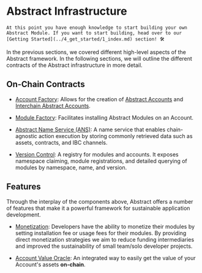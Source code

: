 # Abstract Infrastructure

```admonish info
At this point you have enough knowledge to start building your own Abstract Module. If you want to start building, head over to our [Getting Started](../4_get_started/1_index.md) section! 🛠️
```

In the previous sections, we covered different high-level aspects of the Abstract framework. In the following sections, we will outline the different contracts of the Abstract infrastructure in more detail.

## On-Chain Contracts

- [Account Factory](./3_account_factory.md): Allows for the creation of [Abstract Accounts](../3_framework/3_architecture.md) and [Interchain Abstract Accounts](../3_framework/8_ibc.md).

- [Module Factory](./5_module_factory.md): Facilitates installing Abstract Modules on an Account.

- [Abstract Name Service (ANS)](./1_ans.md): A name service that enables chain-agnostic action execution
  by storing commonly retrieved data such as assets, contracts, and IBC channels.

- [Version Control](./2_version_control.md): A registry for modules and accounts.
  It exposes namespace claiming, module registrations, and detailed querying of modules by namespace, name, and version.


## Features

Through the interplay of the components above, Abstract offers a number of features that make it a powerful framework for sustainable application development.

- [Monetization](./6_monetization.md): Developers have the ability to monetize their modules by setting
  installation fee or usage fees for
  their modules. By providing direct monetization strategies we aim to reduce funding intermediaries and improved the sustainability of small team/solo developer projects.

- [Account Value Oracle](./7_oracle.md): An integrated way to easily get the value of your Account's assets **on-chain**.
